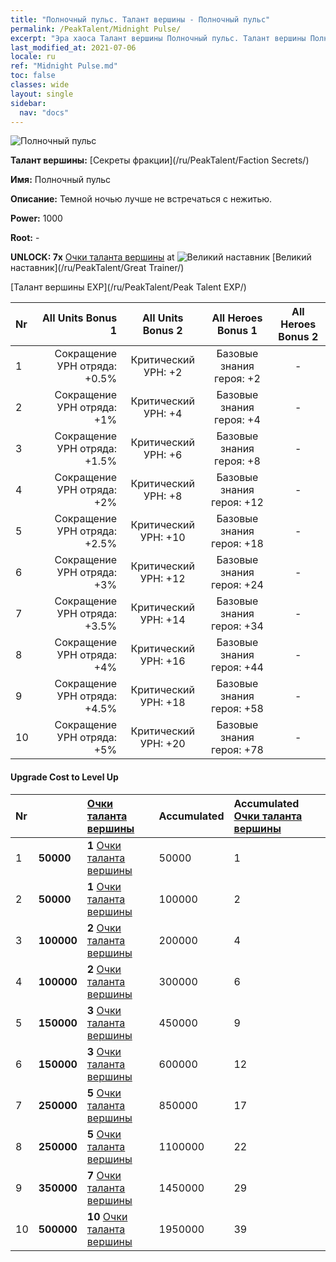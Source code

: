 ```yaml
---
title: "Полночный пульс. Талант вершины - Полночный пульс"
permalink: /PeakTalent/Midnight Pulse/
excerpt: "Эра хаоса Талант вершины Полночный пульс. Талант вершины Полночный пульс. Полночный пульс"
last_modified_at: 2021-07-06
locale: ru
ref: "Midnight Pulse.md"
toc: false
classes: wide
layout: single
sidebar:
  nav: "docs"
---
```


  ![Полночный пульс](/images/pt/talent_3009.png)

  **Талант вершины:** [Секреты фракции](/ru/PeakTalent/Faction Secrets/)

  **Имя:** Полночный пульс

  **Описание:** Темной ночью лучше не встречаться с нежитью.

  **Power:** 1000

  **Root:** -

  **UNLOCK: 7x** [Очки таланта вершины](/ItemsRU/con_934/) at ![Великий наставник](/images/pt/talent_3001.png) [Великий наставник](/ru/PeakTalent/Great Trainer/)

  [Талант вершины EXP](/ru/PeakTalent/Peak Talent EXP/)

  | Nr | All Units Bonus 1 | All Units Bonus 2 | All Heroes Bonus 1 | All Heroes Bonus 2 |
  |:---|--------------:|:-------------:|:-------------:|:-------------:|
  | 1 | Сокращение УРН отряда: +0.5% | Критический УРН: +2 | Базовые знания героя: +2 | - |
  | 2 | Сокращение УРН отряда: +1% | Критический УРН: +4 | Базовые знания героя: +4 | - |
  | 3 | Сокращение УРН отряда: +1.5% | Критический УРН: +6 | Базовые знания героя: +8 | - |
  | 4 | Сокращение УРН отряда: +2% | Критический УРН: +8 | Базовые знания героя: +12 | - |
  | 5 | Сокращение УРН отряда: +2.5% | Критический УРН: +10 | Базовые знания героя: +18 | - |
  | 6 | Сокращение УРН отряда: +3% | Критический УРН: +12 | Базовые знания героя: +24 | - |
  | 7 | Сокращение УРН отряда: +3.5% | Критический УРН: +14 | Базовые знания героя: +34 | - |
  | 8 | Сокращение УРН отряда: +4% | Критический УРН: +16 | Базовые знания героя: +44 | - |
  | 9 | Сокращение УРН отряда: +4.5% | Критический УРН: +18 | Базовые знания героя: +58 | - |
  | 10 | Сокращение УРН отряда: +5% | Критический УРН: +20 | Базовые знания героя: +78 | - |


#### Upgrade Cost to Level Up

  | Nr | <i class="fas fa-coins"/> | [Очки таланта вершины](/ItemsRU/con_934/) | Accumulated <i class="fas fa-coins"/> | Accumulated [Очки таланта вершины](/ItemsRU/con_934/) |
  |:---|:--------------|:-------------|:-------------|:-------------|
  | 1 | **50000** | **1** [Очки таланта вершины](/ItemsRU/con_934/) | 50000 | 1 |
  | 2 | **50000** | **1** [Очки таланта вершины](/ItemsRU/con_934/) | 100000 | 2 |
  | 3 | **100000** | **2** [Очки таланта вершины](/ItemsRU/con_934/) | 200000 | 4 |
  | 4 | **100000** | **2** [Очки таланта вершины](/ItemsRU/con_934/) | 300000 | 6 |
  | 5 | **150000** | **3** [Очки таланта вершины](/ItemsRU/con_934/) | 450000 | 9 |
  | 6 | **150000** | **3** [Очки таланта вершины](/ItemsRU/con_934/) | 600000 | 12 |
  | 7 | **250000** | **5** [Очки таланта вершины](/ItemsRU/con_934/) | 850000 | 17 |
  | 8 | **250000** | **5** [Очки таланта вершины](/ItemsRU/con_934/) | 1100000 | 22 |
  | 9 | **350000** | **7** [Очки таланта вершины](/ItemsRU/con_934/) | 1450000 | 29 |
  | 10 | **500000** | **10** [Очки таланта вершины](/ItemsRU/con_934/) | 1950000 | 39 |
